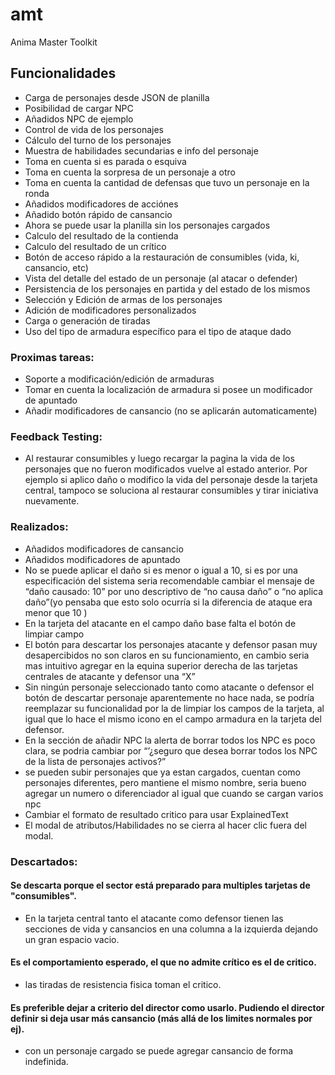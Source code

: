 # amt

Anima Master Toolkit

## Funcionalidades
- Carga de personajes desde JSON de planilla
- Posibilidad de cargar NPC
- Añadidos NPC de ejemplo
- Control de vida de los personajes
- Cálculo del turno de los personajes
- Muestra de habilidades secundarias e info del personaje
- Toma en cuenta si es parada o esquiva
- Toma en cuenta la sorpresa de un personaje a otro
- Toma en cuenta la cantidad de defensas que tuvo un personaje en la ronda
- Añadidos modificadores de acciónes
- Añadido botón rápido de cansancio
- Ahora se puede usar la planilla sin los personajes cargados
- Calculo del resultado de la contienda
- Calculo del resultado de un crítico
- Botón de acceso rápido a la restauración de consumibles (vida, ki, cansancio, etc)
- Vista del detalle del estado de un personaje (al atacar o defender)
- Persistencia de los personajes en partida y del estado de los mismos
- Selección y Edición de armas de los personajes
- Adición de modificadores personalizados
- Carga o generación de tiradas
- Uso del tipo de armadura específico para el tipo de ataque dado


### Proximas tareas:
- Soporte a modificación/edición de armaduras
- Tomar en cuenta la localización de armadura si posee un modificador de apuntado
- Añadir modificadores de cansancio (no se aplicarán automaticamente)


### Feedback Testing:
- Al restaurar consumibles y luego recargar la pagina la vida de los personajes que no fueron modificados vuelve al estado anterior. Por ejemplo si aplico daño o modifico la vida del personaje desde la tarjeta central, tampoco se soluciona al restaurar consumibles y tirar iniciativa nuevamente.

### Realizados:
- Añadidos modificadores de cansancio
- Añadidos modificadores de apuntado
- No se puede aplicar el daño si es menor o igual a 10, si es por una especificación del sistema seria recomendable cambiar el mensaje de “daño causado: 10” por uno descriptivo de “no causa daño” o “no aplica daño”(yo pensaba que esto solo ocurría si la diferencia de ataque era menor que 10 )
- En la tarjeta del atacante en el campo daño base falta el botón de limpiar campo
- El botón para descartar los personajes atacante y defensor pasan muy desapercibidos no son claros en su funcionamiento, en cambio seria mas intuitivo agregar en la equina superior derecha de las tarjetas centrales de atacante y defensor una “X”
- Sin ningún personaje seleccionado tanto como atacante o defensor el botón de descartar personaje aparentemente no hace nada, se podría reemplazar su funcionalidad por la de limpiar los campos de la tarjeta, al igual que lo hace el mismo icono en el campo armadura en la tarjeta del defensor.
- En la sección de añadir NPC la alerta de borrar todos los NPC es poco clara, se podria cambiar por “’¿seguro que desea borrar todos los NPC de la lista de personajes activos?”
- se pueden subir personajes que ya estan cargados, cuentan como personajes diferentes, pero mantiene el mismo nombre, seria bueno agregar un numero o diferenciador al igual que cuando se cargan varios npc
- Cambiar el formato de resultado critico para usar ExplainedText
- El modal de atributos/Habilidades no se cierra al hacer clic fuera del modal.

### Descartados:
#### Se descarta porque el sector está preparado para multiples tarjetas de "consumibles". 
- En la tarjeta central tanto el atacante como defensor tienen las secciones de vida y cansancios en una columna a la izquierda dejando un gran espacio vacio. 

#### Es el comportamiento esperado, el que no admite crítico es el de critico.
- las tiradas de resistencia fisica toman el critico. 

#### Es preferible dejar a criterio del director como usarlo. Pudiendo el director definir si deja usar más cansancio (más allá de los limites normales por ej).
- con un personaje cargado se puede agregar cansancio de forma indefinida. 

